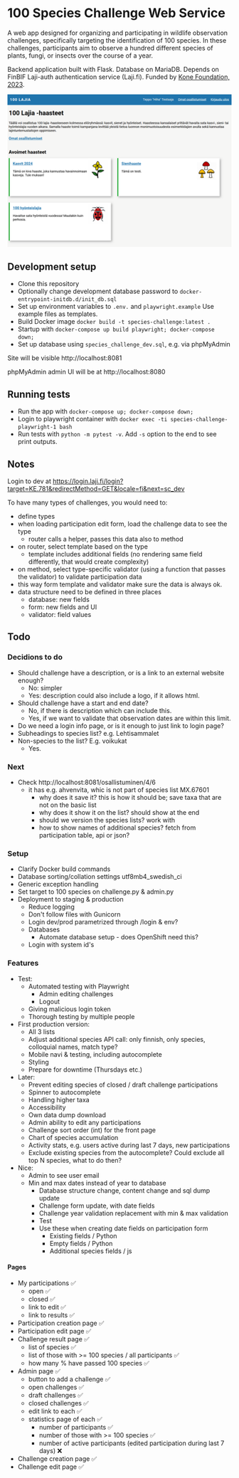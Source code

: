 # 100 Species Challenge Web Service

A web app designed for organizing and participating in wildlife observation challenges, specifically targeting the identification of 100 species. In these challenges, participants aim to observe a hundred different species of plants, fungi, or insects over the course of a year.

Backend application built with Flask. Database on MariaDB. Depends on FinBIF Laji-auth authentication service (Laji.fi). Funded by [Kone Foundation, 2023](https://koneensaatio.fi/en/grants-and-residencies/sata-lajia-haaste-2/).

![alt text](./app/static/screencapture.png)

## Development setup

- Clone this repository
- Optionally change development database password to `docker-entrypoint-initdb.d/init_db.sql`
- Set up environment variables to `.env.` and `playwright.example` Use example files as templates.
- Build Docker image `docker build -t species-challenge:latest .`
- Startup with `docker-compose up build playwright; docker-compose down;`
- Set up database using `species_challenge_dev.sql`, e.g. via phpMyAdmin

Site will be visible http://localhost:8081

phpMyAdmin admin UI will be at http://localhost:8080 

## Running tests

- Run the app with `docker-compose up; docker-compose down;`
- Login to playwright container with `docker exec -ti species-challenge-playwright-1 bash`
- Run tests with `python -m pytest -v`. Add `-s` option to the end to see print outputs.

## Notes

Login to dev at
https://login.laji.fi/login?target=KE.781&redirectMethod=GET&locale=fi&next=sc_dev

To have many types of challenges, you would need to:

- define types
- when loading participation edit form, load the challenge data to see the type
    - router calls a helper, passes this data also to method
- on router, select template based on the type
    - template includes additional fields (no rendering same field differently, that would create complexity)
- on method, select type-specific validator (using a function that passes the validator) to validate participation data
- this way form template and validator make sure the data is always ok.
- data structure need to be defined in three places
    - database: new fields
    - form: new fields and UI
    - validator: field values


## Todo

### Decidions to do

- Should challenge have a description, or is a link to an external website enough?
    - No: simpler
    - Yes: description could also include a logo, if it allows html.
- Should challenge have a start and end date?
    - No, if there is description which can include this. 
    - Yes, if we want to validate that observation dates are within this limit.
- Do we need a login info page, or is it enough to just link to login page?
- Subheadings to species list? e.g. Lehtisammalet
- Non-species to the list? E.g. voikukat
    - Yes.

### Next

- Check http://localhost:8081/osallistuminen/4/6
    - it has e.g. ahvenvita, whic is not part of species list MX.67601
        - why does it save it? this is how it should be; save taxa that are not on the basic list
        - why does it show it on the list? should show at the end
        - should we version the species lists? work with 
        - how to show names of additional species? fetch from participation table, api or json?

### Setup

- Clarify Docker build commands
- Database sorting/collation settings utf8mb4_swedish_ci
- Generic exception handling
- Set target to 100 species on challenge.py & admin.py
- Deployment to staging & production
    - Reduce logging
    - Don't follow files with Gunicorn
    - Login dev/prod parametrized through /login & env?
    - Databases
        - Automate database setup - does OpenShift need this?
    - Login with system id's

### Features

- Test:
    - Automated testing with Playwright
        - Admin editing challenges
        - Logout
    - Giving malicious login token
    - Thorough testing by multiple people
- First production version:
    - All 3 lists
    - Adjust additional species API call: only finnish, only species, colloquial names, match type?
    - Mobile navi & testing, including autocomplete
    - Styling
    - Prepare for downtime (Thursdays etc.)
- Later:
    - Prevent editing species of closed / draft challenge participations
    - Spinner to autocomplete
    - Handling higher taxa
    - Accessibility
    - Own data dump download
    - Admin ability to edit any participations
    - Challenge sort order (int) for the front page
    - Chart of species accumulation
    - Activity stats, e.g. users active during last 7 days, new participations
    - Exclude existing species from the autocomplete? Could exclude all top N species, what to do then?
- Nice:
    - Admin to see user email
    - Min and max dates instead of year to database
        - Database structure change, content change and sql dump update
        - Challenge form update, with date fields
        - Challenge year validation replacement with min & max validation
        - Test
        - Use these when creating date fields on participation form
            - Existing fields / Python
            - Empty fields / Python
            - Additional species fields / js

#### Pages

- My participations ✅
    - open ✅
    - closed ✅
    - link to edit ✅
    - link to results ✅
- Participation creation page ✅
- Participation edit page ✅
- Challenge result page ✅
    - list of species ✅
    - list of those with >= 100 species / all participants ✅
    - how many % have passed 100 species ✅
- Admin page ✅
    - button to add a challenge ✅
    - open challenges ✅
    - draft challenges ✅
    - closed challenges ✅
    - edit link to each ✅
    - statistics page of each ✅
        - number of participants ✅
        - number of those with >= 100 species ✅
        - number of active participants (edited participation during last 7 days) ❌
- Challenge creation page ✅
- Challenge edit page ✅
